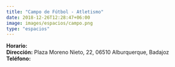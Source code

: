 ```yaml
---
title: "Campo de Fútbol - Atletismo"
date: 2018-12-26T12:28:47+06:00
image: images/espacios/campo.png
type: "espacios"
---
```



<b>Horario:</b> 
<br>
<b>Dirección:</b> Plaza Moreno Nieto, 22, 06510 Alburquerque, Badajoz
<br>
<b>Teléfono:</b> 